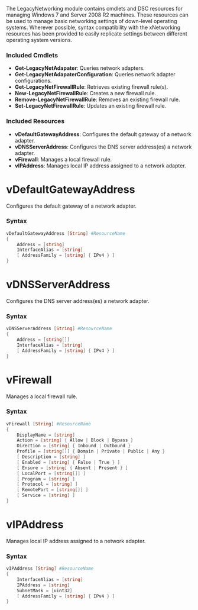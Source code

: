 The LegacyNetworking module contains cmdlets and DSC resources for managing Windows 7 and Server 2008 R2 machines.
These resources can be used to manage basic networking settings of down-level operating systems. Wherever possible,
syntax compatibility with the xNetworking resources has been provided to easily replicate settings between different
operating system versions.

### Included Cmdlets
* **Get-LegacyNetAdapater**: Queries network adapters.
* **Get-LegacyNetAdapaterConfiguration**: Queries network adapter configurations.
* **Get-LegacyNetFirewallRule**: Retrieves existing firewall rule(s).
* **New-LegacyNetFirewallRule**: Creates a new firewall rule.
* **Remove-LegacyNetFirewallRule**: Removes an existing firewall rule.
* **Set-LegacyNetFirewallRule**: Updates an existing firewall rule.

### Included Resources
* **vDefaultGatewayAddress**: Configures the default gateway of a network adapter.
* **vDNSServerAddress**: Configures the DNS server address(es) a network adapter.
* **vFirewall**: Manages a local firewall rule.
* **vIPAddress**: Manages local IP address assigned to a network adapter.

vDefaultGatewayAddress
======================
Configures the default gateway of a network adapter.
### Syntax
```powershell
vDefaultGatewayAddress [String] #ResourceName
{
    Address = [string]
    InterfaceAlias = [string]
    [ AddressFamily = [string] { IPv4 } ]
}
```

vDNSServerAddress
=================
Configures the DNS server address(es) a network adapter.
### Syntax
```powershell
vDNSServerAddress [String] #ResourceName
{
    Address = [string[]]
    InterfaceAlias = [string]
    [ AddressFamily = [string] { IPv4 } ]
}
```

vFirewall
=========
Manages a local firewall rule.
### Syntax
```powershell
vFirewall [String] #ResourceName
{
    DisplayName = [string]
    Action = [string] { Allow | Block | Bypass }
    Direction = [string] { Inbound | Outbound }
    Profile = [string[]] { Domain | Private | Public | Any }
    [ Description = [string] ]
    [ Enabled = [string] { False | True } ]
    [ Ensure = [string] { Absent | Present } ]
    [ LocalPort = [string[]] ]
    [ Program = [string] ]
    [ Protocol = [string] ]
    [ RemotePort = [string[]] ]
    [ Service = [string] ]
}
```

vIPAddress
=========
Manages local IP address assigned to a network adapter.
### Syntax
```powershell
vIPAddress [String] #ResourceName
{
    InterfaceAlias = [string]
    IPAddress = [string]
    SubnetMask = [uint32]
    [ AddressFamily = [string] { IPv4 } ]
}
```
